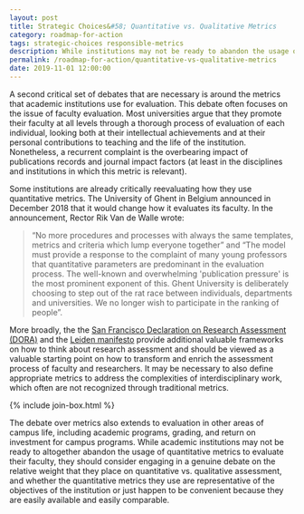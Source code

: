 ```yaml
---
layout: post
title: Strategic Choices&#58; Quantitative vs. Qualitative Metrics
category: roadmap-for-action
tags: strategic-choices responsible-metrics
description: While institutions may not be ready to abandon the usage of quantitative metrics to evaluate their faculty, they should consider engaging in a genuine debate on the relative weight that they place on quantitative vs. qualitative assessment.
permalink: /roadmap-for-action/quantitative-vs-qualitative-metrics
date: 2019-11-01 12:00:00
---
```

A second critical set of debates that are necessary is around the metrics that academic institutions use for evaluation. This debate often focuses on the issue of faculty evaluation. Most universities argue that they promote their faculty at all levels through a thorough process of evaluation of each individual, looking both at their intellectual achievements and at their personal contributions to teaching and the life of the institution. Nonetheless, a recurrent complaint is the overbearing impact of publications records and journal impact factors (at least in the disciplines and institutions in which this metric is relevant).

Some institutions are already critically reevaluating how they use quantitative metrics. The University of Ghent in Belgium announced in December 2018 that it would change how it evaluates its faculty. In the announcement, Rector Rik Van de Walle wrote:

>“No more procedures and processes with always the same templates, metrics and criteria which lump everyone together” and “The model must provide a response to the complaint of many young professors that quantitative parameters are predominant in the evaluation process. The well-known and overwhelming 'publication pressure' is the most prominent exponent of this. Ghent University is deliberately choosing to step out of the rat race between individuals, departments and universities. We no longer wish to participate in the ranking of people”.

More broadly, the the [San Francisco Declaration on Research Assessment (DORA)](https://sfdora.org/) and the [Leiden manifesto](http://www.leidenmanifesto.org/) provide additional valuable frameworks on how to think about research assessment and should be viewed as a valuable starting point on how to transform and enrich the assessment process of faculty and researchers. It may be necessary to also define appropriate metrics to address the complexities of interdisciplinary work, which often are not recognized through traditional metrics.

{% include join-box.html %}

The debate over metrics also extends to evaluation in other areas of campus life, including academic programs, grading, and return on investment for campus programs. While academic institutions may not be ready to altogether abandon the usage of quantitative metrics to evaluate their faculty, they should consider engaging in a genuine debate on the relative weight that they place on quantitative vs. qualitative assessment, and whether the quantitative metrics they use are representative of the objectives of the institution or just happen to be convenient because they are easily available and easily comparable.

